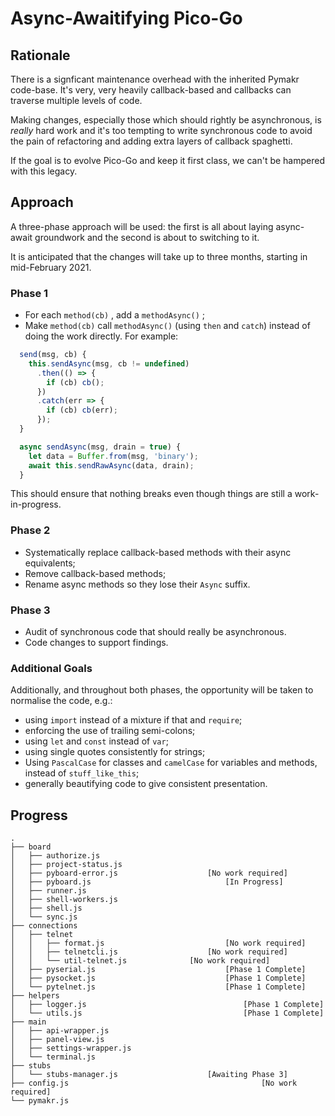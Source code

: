 # Async-Awaitifying Pico-Go

## Rationale

There is a signficant maintenance overhead with the inherited Pymakr code-base. It's very, very heavily callback-based and callbacks can traverse multiple levels of code. 

Making changes, especially those which should rightly be asynchronous, is *really* hard work and it's too tempting to write synchronous code to avoid the pain of refactoring and adding extra layers of callback spaghetti.

If the goal is to evolve Pico-Go and keep it first class, we can't be hampered with this legacy.

## Approach

A three-phase approach will be used: the first is all about laying async-await groundwork and the second is about to switching to it.

It is anticipated that the changes will take up to three months, starting in mid-February 2021.

### Phase 1

* For each `method(cb)` , add a `methodAsync()` ;
* Make `method(cb)` call `methodAsync()` (using `then` and `catch`) instead of doing the work directly. For example:

```js
  send(msg, cb) {
    this.sendAsync(msg, cb != undefined)
      .then(() => {
        if (cb) cb();
      })
      .catch(err => {
        if (cb) cb(err);
      });
  }

  async sendAsync(msg, drain = true) {
    let data = Buffer.from(msg, 'binary');
    await this.sendRawAsync(data, drain);
  }
```

This should ensure that nothing breaks even though things are still a work-in-progress.

### Phase 2

* Systematically replace callback-based methods with their async equivalents;
* Remove callback-based methods;
* Rename async methods so they lose their `Async`  suffix.

### Phase 3

* Audit of synchronous code that should really be asynchronous.
* Code changes to support findings.

### Additional Goals

Additionally, and throughout both phases, the opportunity will be taken to normalise the code, e.g.:

* using `import` instead of a mixture if that and `require`;
* enforcing the use of trailing semi-colons;
* using `let` and `const` instead of `var`;
* using single quotes consistently for strings;
* Using `PascalCase` for classes and `camelCase` for variables and methods, instead of `stuff_like_this`;
* generally beautifying code to give consistent presentation.

## Progress


```
.
├── board
│   ├── authorize.js
│   ├── project-status.js
│   ├── pyboard-error.js					[No work required]
│   ├── pyboard.js								[In Progress]
│   ├── runner.js
│   ├── shell-workers.js
│   ├── shell.js
│   └── sync.js
├── connections
│   ├── telnet
│   │   ├── format.js							[No work required]
│   │   ├── telnetcli.js					[No work required]
│   │   └── util-telnet.js				[No work required]
│   ├── pyserial.js								[Phase 1 Complete]
│   ├── pysocket.js								[Phase 1 Complete]
│   └── pytelnet.js								[Phase 1 Complete]
├── helpers
│   ├── logger.js									[Phase 1 Complete]
│   └── utils.js									[Phase 1 Complete]
├── main
│   ├── api-wrapper.js
│   ├── panel-view.js
│   ├── settings-wrapper.js
│   └── terminal.js
├── stubs
│   └── stubs-manager.js					[Awaiting Phase 3]
├── config.js											[No work required]
└── pymakr.js

```